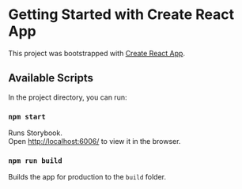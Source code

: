 # Getting Started with Create React App

This project was bootstrapped with [Create React App](https://github.com/facebook/create-react-app).

## Available Scripts

In the project directory, you can run:

### `npm start`

Runs Storybook.\
Open [http://localhost:6006/](http://localhost:6006/) to view it in the browser.

### `npm run build`

Builds the app for production to the `build` folder.
